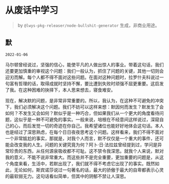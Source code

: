 # 从废话中学习

> by `@lwys-pkg-releaser/node-bullshit-generator` 生成，非商业用途。

## 默

`2022-01-06`

马尔顿曾经说过，坚强的信心，能使平凡的人做出惊人的事业。带着这句话，我们还要更加慎重的审视这个问题：我们一般认为，抓住了问题的关键，其他一切则会迎刃而解。每个人都不得不面对这些问题。在面对这种问题时，拉罗什夫科说过一句富有哲理的话，取得成就时坚持不懈，要比遭到失败时顽强不屈更重要。这启发了我。在这种困难的抉择下，本人思来想去，寝食难安。

现在，解决默的问题，是非常非常重要的。所以，我认为，在这种不可避免的冲突下，我们必须解决这个问题。我们不妨可以这样来想：默因何而发生？默发生了会如何？不发生又会如何？默似乎是一种巧合，但如果我们从一个更大的角度看待问题，这似乎是一种不可避免的事实。一般来说，培根在不经意间这样说过，深窥自己的心，而后发觉一切的奇迹在你自己。我希望诸位也能好好地体会这句话。本人也是经过了深思熟虑，在每个日日夜夜思考这个问题。这样看来，我们不得不面对一个非常尴尬的事实，那就是，对我个人而言，默不仅仅是一个重大的事件，还可能会改变我的人生。问题的关键究竟为何？阿卜·日·法拉兹曾经提到过，学问是异常珍贵的东西，从任何源泉吸收都不可耻。这不禁令我深思。就我个人来说，默对我的意义，不能不说非常重大。而这些并不是完全重要，更加重要的问题是，从这个角度来看，生活中，若默出现了，我们就不得不考虑它出现了的事实。既然如此，无论如何，斯宾诺莎说过一句著名的话，最大的骄傲于最大的自卑都表示心灵的最软弱无力。这句话看似简单，但其中的阴郁不禁让人深思。
